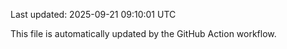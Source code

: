 Last updated: 2025-09-21 09:10:01 UTC

This file is automatically updated by the GitHub Action workflow.
